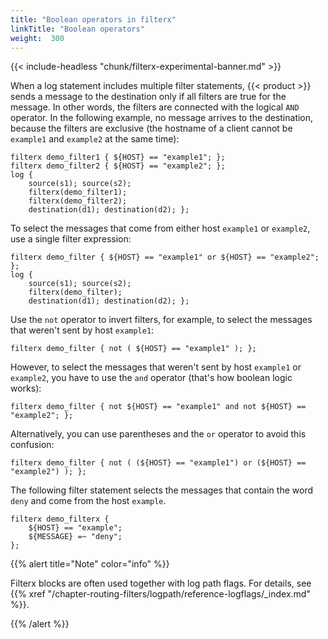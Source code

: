 ```yaml
---
title: "Boolean operators in filterx"
linkTitle: "Boolean operators"
weight:  300
---
```

<!-- This file is under the copyright of Axoflow, and licensed under Apache License 2.0, except for using the Axoflow and AxoSyslog trademarks. -->

{{< include-headless "chunk/filterx-experimental-banner.md" >}}

When a log statement includes multiple filter statements, {{< product >}} sends a message to the destination only if all filters are true for the message. In other words, the filters are connected with the logical `AND` operator. In the following example, no message arrives to the destination, because the filters are exclusive (the hostname of a client cannot be `example1` and `example2` at the same time):

```shell
filterx demo_filter1 { ${HOST} == "example1"; };
filterx demo_filter2 { ${HOST} == "example2"; };
log {
    source(s1); source(s2);
    filterx(demo_filter1);
    filterx(demo_filter2);
    destination(d1); destination(d2); };
```

To select the messages that come from either host `example1` or `example2`, use a single filter expression:

```shell
filterx demo_filter { ${HOST} == "example1" or ${HOST} == "example2"; };
log {
    source(s1); source(s2);
    filterx(demo_filter);
    destination(d1); destination(d2); };
```

Use the `not` operator to invert filters, for example, to select the messages that weren't sent by host `example1`:

```shell
filterx demo_filter { not ( ${HOST} == "example1" ); };
```

However, to select the messages that weren't sent by host `example1` or `example2`, you have to use the `and` operator (that's how boolean logic works):

```shell
filterx demo_filter { not ${HOST} == "example1" and not ${HOST} == "example2"; };
```

Alternatively, you can use parentheses and the `or` operator to avoid this confusion:

```shell
filterx demo_filter { not ( (${HOST} == "example1") or (${HOST} == "example2") ); };
```

The following filter statement selects the messages that contain the word `deny` and come from the host `example`.

```shell
filterx demo_filterx {
    ${HOST} == "example";
    ${MESSAGE} =~ "deny";
};
```

{{% alert title="Note" color="info" %}}

Filterx blocks are often used together with log path flags. For details, see {{% xref "/chapter-routing-filters/logpath/reference-logflags/_index.md" %}}.

{{% /alert %}}
